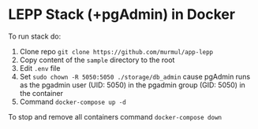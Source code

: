 # LEPP Stack (+pgAdmin) in Docker

To run stack do:
1. Clone repo `git clone https://github.com/murmul/app-lepp`
2. Copy content of the `sample` directory to the root
3. Edit `.env` file
4. Set `sudo chown -R 5050:5050 ./storage/db_admin` cause pgAdmin runs as the pgadmin user (UID: 5050) in the pgadmin group (GID: 5050) in the container
5. Command `docker-compose up -d`

To stop and remove all containers command `docker-compose down`